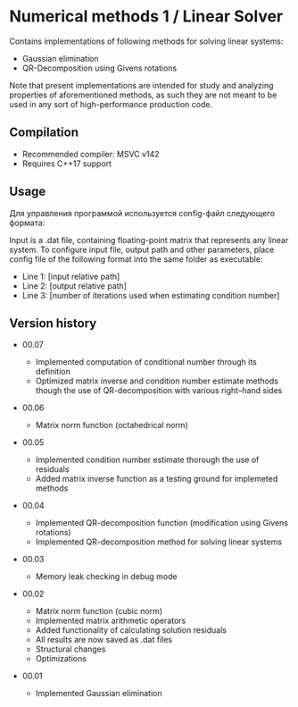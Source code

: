 # Numerical methods 1 / Linear Solver

Contains implementations of following methods for solving linear systems:
* Gaussian elimination
* QR-Decomposition using Givens rotations

Note that present implementations are intended for study and analyzing properties of aforementioned methods, as such they are not meant to be used in any sort of high-performance production code.

## Compilation

* Recommended compiler: MSVC v142
* Requires C++17 support

## Usage

Для управления программой используется config-файл следующего формата:

Input is a .dat file, containing floating-point matrix that represents any linear system. To configure input file, output path and other parameters, place config file of the following format into the same folder as executable:

* Line 1: [input relative path]
* Line 2: [output relative path]
* Line 3: [number of iterations used when estimating condition number]

## Version history

* 00.07
    * Implemented computation of conditional number through its definition
    * Optimized matrix inverse and condition number estimate methods though the use of QR-decomposition with various right–hand sides 

* 00.06
    * Matrix norm function (octahedrical norm)

* 00.05
    * Implemented condition number estimate thorough the use of residuals
    * Added matrix inverse function as a testing ground for implemeted methods
* 00.04
    * Implemented QR-decomposition function (modification using Givens rotations)
    * Implemented QR-decomposition method for solving linear systems

* 00.03
    * Memory leak checking in debug mode

* 00.02
    * Matrix norm function (cubic norm)
    * Implemented matrix arithmetic operators
    * Added functionality of calculating solution residuals
    * All results are now saved as .dat files
    * Structural changes
    * Optimizations

* 00.01
    * Implemented Gaussian elimination